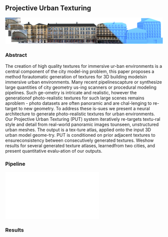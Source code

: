 ## Projective Urban Texturing

![teaser](teaser_iccv_2.png)

### Abstract

The creation of high quality textures for immersive ur-ban environments is a central component of the city model-ing problem, this paper proposes a method forautomatic generation of textures for 3D building modelsin immersive urban environments. Many recent pipelinescapture or synthesize large quantities of city geometry us-ing scanners or procedural modeling pipelines. Such ge-ometry is intricate and realistic, however the generationof photo-realistic textures for such large scenes remains aproblem - photo datasets are often panoramic and are chal-lenging to re-target to new geometry. To address these is-sues we present a neural architecture to generate photo-realistic textures for urban environments. Our Projective Urban Texturing (PUT) system iteratively re-targets textu-ral style and detail from real-world panoramic images tounseen, unstructured urban meshes. The output is a tex-ture atlas, applied onto the input 3D urban model geome-try. PUT is conditioned on prior adjacent textures to ensureconsistency between consecutively generated textures. Weshow results for several generated texture atlases, learnedfrom two cities, and present quantitative evalu-ation of our outputs.

### Pipeline

![pipeline](pipeline_bold.pdf)

### Results
